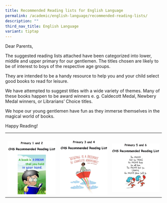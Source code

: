 ```yaml
---
title: Recommended Reading lists for English Language
permalink: /academic/english-language/recommended-reading-lists/
description: ""
third_nav_title: English Language
variant: tiptap
---
```

<p>Dear Parents,</p>
<p>The suggested reading lists attached have been categorized into lower,
middle and upper primary for our gentlemen. The titles chosen are likely
to be of interest to boys of the respective age groups.</p>
<p>They are intended to be a handy resource to help you and your child select
good books to read for leisure.</p>
<p>We have attempted to suggest titles with a wide variety of themes. Many
of these books happen to be award winners e. g. Caldecott Medal, Newbery
Medal winners, or Librarians’ Choice titles.</p>
<p>We hope our young gentlemen have fun as they immerse themselves in the
magical world of books.</p>
<p>Happy Reading!</p>
<table>
<tbody>
<tr>
<th rowspan="1" colspan="1">
<p></p>
</th>
<th rowspan="1" colspan="1">
<p></p>
</th>
<th rowspan="1" colspan="1">
<p></p>
</th>
</tr>
<tr>
<td rowspan="1" colspan="1"><a class="isomer-image-wrapper" href="/files/Primary/2024_P1_and_P2_Recommended_Reading_List_for_English_Language.pdf"><img style="width: 100%;" height="auto" width="100%" alt="P1 and P2 Reading List" src="/images/Primary/English/P1_P2.jpg"></a>
</td>
<td rowspan="1" colspan="1"><a class="isomer-image-wrapper" href="/files/Primary/2024_P3_and_P4_Recommended_Reading_List_for_English_Language.pdf"><img style="width: 100%" height="auto" width="100%" alt="P3 and P4 Reading List" src="/images/Primary/English/P3_P4.jpg"></a>
</td>
<td rowspan="1" colspan="1"><a class="isomer-image-wrapper" href="/files/Primary/2024_P5_and_P6_Recommended_Reading_List_for_English_Language.pdf"><img style="width: 100%" height="auto" width="100%" alt="P5 and P6 Reading List" src="/images/Primary/English/P5_P6.jpg"></a>
</td>
</tr>
</tbody>
</table>
<p></p>